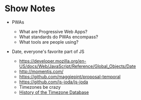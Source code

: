 # Show Notes

* PWAs
  * What are Progressive Web Apps?
  * What standards do PWAs encompass?
  * What tools are people using?

* Date, everyone's favorite part of JS
  * https://developer.mozilla.org/en-US/docs/Web/JavaScript/Reference/Global_Objects/Date
  * http://momentjs.com/
  * https://github.com/maggiepint/proposal-temporal
  * https://github.com/js-joda/js-joda
  * Timezones be crazy
  * [History of the Timezone Database](https://en.wikipedia.org/wiki/Tz_database#History)

